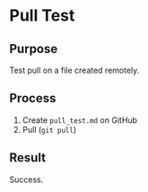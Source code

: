# Pull Test

## Purpose

Test pull on a file created remotely.

## Process

1. Create `pull_test.md` on GitHub
2. Pull (`git pull`)

## Result

Success.
